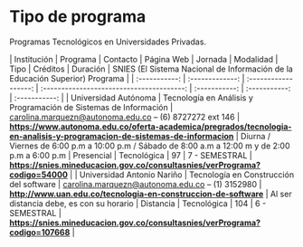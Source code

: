 # Tipo de programa

Programas Tecnológicos en Universidades Privadas.

| Institución    |  Programa  | Contacto    |         Página Web                   |  Jornada | Modalidad | Tipo | Créditos | Duración | SNIES (El Sistema Nacional de Información de la Educación Superior) Programa |
| :-----------: | :-------------:   | :------------------: | :---------------------------------------: | :-----------: |  :-----------: |  :-----------: |
| Universidad Autónoma  | Tecnología en Análisis y Programación de Sistemas de Información |  carolina.marquezn@autonoma.edu.co – (6) 8727272 ext 146 | **https://www.autonoma.edu.co/oferta-academica/pregrados/tecnologia-en-analisis-y-programacion-de-sistemas-de-informacion** | Diurna / Viernes de 6:00 p.m a 10:00 p.m / Sábado de 8:00 a.m a 12:00 m y de 2:00 p.m a 6:00 p.m |  Presencial | Tecnológica | 97 |  7 - SEMESTRAL | **https://snies.mineducacion.gov.co/consultasnies/verPrograma?codigo=54000** |
| Universidad Antonio Nariño  | Tecnología en Construcción del software |  carolina.marquezn@autonoma.edu.co – (1) 3152980 | **http://www.uan.edu.co/tecnologia-en-construccion-de-software** | Al ser distancia debe, es con su horario |  Distancia | Tecnológica | 104 |  6 - SEMESTRAL | **https://snies.mineducacion.gov.co/consultasnies/verPrograma?codigo=107668** |

